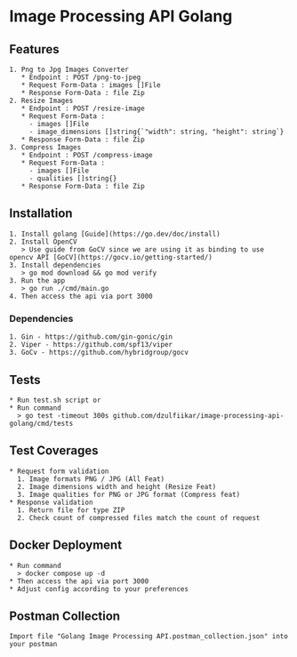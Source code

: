 # Image Processing API Golang

## Features 
    1. Png to Jpg Images Converter 
       * Endpoint : POST /png-to-jpeg
       * Request Form-Data : images []File
       * Response Form-Data : file Zip
    2. Resize Images
       * Endpoint : POST /resize-image
       * Request Form-Data : 
         - images []File
         - image_dimensions []string{`"width": string, "height": string`}
       * Response Form-Data : file Zip
    3. Compress Images
       * Endpoint : POST /compress-image
       * Request Form-Data : 
         - images []File
         - qualities []string{}
       * Response Form-Data : file Zip

## Installation 
    1. Install golang [Guide](https://go.dev/doc/install)
    2. Install OpenCV
       > Use guide from GoCV since we are using it as binding to use opencv API [GoCV](https://gocv.io/getting-started/)
    3. Install dependencies
       > go mod download && go mod verify
    3. Run the app 
       > go run ./cmd/main.go 
    4. Then access the api via port 3000
    
### Dependencies
    1. Gin - https://github.com/gin-gonic/gin
    2. Viper - https://github.com/spf13/viper
    3. GoCv - https://github.com/hybridgroup/gocv

## Tests
    * Run test.sh script or
    * Run command 
      > go test -timeout 300s github.com/dzulfiikar/image-processing-api-golang/cmd/tests

## Test Coverages
    * Request form validation 
      1. Image formats PNG / JPG (All Feat)
      2. Image dimensions width and height (Resize Feat)
      3. Image qualities for PNG or JPG format (Compress feat)
    * Response validation
      1. Return file for type ZIP
      2. Check count of compressed files match the count of request    

## Docker Deployment
    * Run command
      > docker compose up -d 
    * Then access the api via port 3000
    * Adjust config according to your preferences

## Postman Collection
    Import file "Golang Image Processing API.postman_collection.json" into your postman